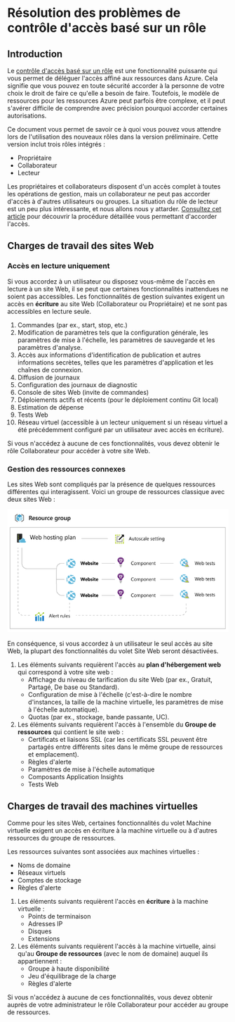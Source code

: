 ﻿<properties urlDisplayName="" pageTitle="Résolution des problèmes de contrôle d'accès basé sur un rôle" metaKeywords="" description="" metaCanonical="" services="" documentationCenter="" title="Role based access control troubleshooting" authors="Stephen Siciliano"  solutions="" writer="" manager="terrylan" editor=""  />

<tags ms.service="multiple" ms.workload="multiple" ms.tgt_pltfrm="ibiza" ms.devlang="na" ms.topic="article" ms.date="11/03/2014" ms.author="Stephen Siciliano" />

# Résolution des problèmes de contrôle d'accès basé sur un rôle

## Introduction

Le [contrôle d'accès basé sur un rôle](http://azure.microsoft.com/fr-fr/documentation/articles/role-based-access-control-configure/) est une fonctionnalité puissante qui vous permet de déléguer l'accès affiné aux ressources dans Azure. Cela signifie que vous pouvez en toute sécurité accorder à la personne de votre choix le droit de faire ce qu'elle a besoin de faire. Toutefois, le modèle de ressources pour les ressources Azure peut parfois être complexe, et il peut s'avérer difficile de comprendre avec précision pourquoi accorder certaines autorisations.

Ce document vous permet de savoir ce à quoi vous pouvez vous attendre lors de l'utilisation des nouveaux rôles dans la version préliminaire.  Cette version inclut trois rôles intégrés :
* Propriétaire
* Collaborateur
* Lecteur

Les propriétaires et collaborateurs disposent d'un accès complet à toutes les opérations de gestion, mais un collaborateur ne peut pas accorder d'accès à d'autres utilisateurs ou groupes. La situation du rôle de lecteur est un peu plus intéressante, et nous allons nous y attarder. [Consultez cet article](http://azure.microsoft.com/fr-fr/documentation/articles/role-based-access-control-configure/) pour découvrir la procédure détaillée vous permettant d'accorder l'accès.

## Charges de travail des sites Web

### Accès en lecture uniquement 

Si vous accordez à un utilisateur ou disposez vous-même de l'accès en lecture à un site Web, il se peut que certaines fonctionnalités inattendues ne soient pas accessibles. Les fonctionnalités de gestion suivantes exigent un accès en **écriture** au site Web (Collaborateur ou Propriétaire) et ne sont pas accessibles en lecture seule. 
 
1. Commandes (par ex., start, stop, etc.)
2. Modification de paramètres tels que la configuration générale, les paramètres de mise à l'échelle, les paramètres de sauvegarde et les paramètres d'analyse.
3. Accès aux informations d'identification de publication et autres informations secrètes, telles que les paramètres d'application et les chaînes de connexion.
4. Diffusion de journaux
5. Configuration des journaux de diagnostic
6. Console de sites Web (invite de commandes)
7. Déploiements actifs et récents (pour le déploiement continu Git local)
8. Estimation de dépense
9. Tests Web
10. Réseau virtuel (accessible à un lecteur uniquement si un réseau virtuel a été précédemment configuré par un utilisateur avec accès en écriture).
 
Si vous n'accédez à aucune de ces fonctionnalités, vous devez obtenir le rôle Collaborateur pour accéder à votre site Web. 

### Gestion des ressources connexes
 
Les sites Web sont compliqués par la présence de quelques ressources différentes qui interagissent. Voici un groupe de ressources classique avec deux sites Web :

![Website resource group](./media/role-based-access-control-troubleshooting/Website-resource-model.png)

En conséquence, si vous accordez à un utilisateur le seul accès au site Web, la plupart des fonctionnalités du volet Site Web seront désactivées. 
 
1. Les éléments suivants requièrent l'accès au **plan d'hébergement web** qui correspond à votre site web :  
    * Affichage du niveau de tarification du site Web (par ex., Gratuit, Partagé, De base ou Standard).
    * Configuration de mise à l'échelle (c'est-à-dire le nombre d'instances, la taille de la machine virtuelle, les paramètres de mise à l'échelle automatique).
    * Quotas (par ex., stockage, bande passante, UC).
2. Les éléments suivants requièrent l'accès à l'ensemble du **Groupe de ressources** qui contient le site web :  
    * Certificats et liaisons SSL (car les certificats SSL peuvent être partagés entre différents sites dans le même groupe de ressources et emplacement).
    * Règles d'alerte
    * Paramètres de mise à l'échelle automatique
    * Composants Application Insights
    * Tests Web

## Charges de travail des machines virtuelles

Comme pour les sites Web, certaines fonctionnalités du volet Machine virtuelle exigent un accès en écriture à la machine virtuelle ou à d'autres ressources du groupe de ressources.

Les ressources suivantes sont associées aux machines virtuelles :
* Noms de domaine
* Réseaux virtuels
* Comptes de stockage
* Règles d'alerte

1. Les éléments suivants requièrent l'accès en **écriture** à la machine virtuelle :  
    * Points de terminaison
    * Adresses IP
    * Disques
    * Extensions
2. Les éléments suivants requièrent l'accès à la machine virtuelle, ainsi qu'au **Groupe de ressources** (avec le nom de domaine) auquel ils appartiennent :  
    * Groupe à haute disponibilité
    * Jeu d'équilibrage de la charge
    * Règles d'alerte
    
Si vous n'accédez à aucune de ces fonctionnalités, vous devez obtenir auprès de votre administrateur le rôle Collaborateur pour accéder au groupe de ressources.
